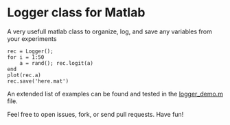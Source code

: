 # Logger class for Matlab
A very usefull matlab class to organize, log, and save any variables from your experiments
```
rec = Logger();
for i = 1:50
    a = rand(); rec.logit(a)
end
plot(rec.a)
rec.save('here.mat')
```

An extended list of examples can be found and tested in the [logger_demo.m](logger_demo.m) file.

Feel free to open issues, fork, or send pull requests.
Have fun!
